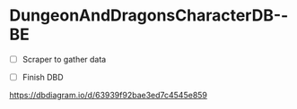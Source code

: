 # DungeonAndDragonsCharacterDB--BE
 
- [ ] Scraper to gather data
- [ ] Finish DBD


https://dbdiagram.io/d/63939f92bae3ed7c4545e859
